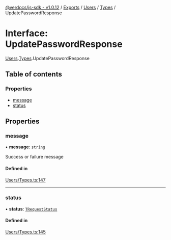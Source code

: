 [@verdocs/js-sdk - v1.0.12](../README.md) / [Exports](../modules.md) / [Users](../modules/Users.md) / [Types](../modules/Users.Types.md) / UpdatePasswordResponse

# Interface: UpdatePasswordResponse

[Users](../modules/Users.md).[Types](../modules/Users.Types.md).UpdatePasswordResponse

## Table of contents

### Properties

- [message](Users.Types.UpdatePasswordResponse.md#message)
- [status](Users.Types.UpdatePasswordResponse.md#status)

## Properties

### message

• **message**: `string`

Success or failure message

#### Defined in

[Users/Types.ts:147](https://github.com/Verdocs/js-sdk/blob/main/src/Users/Types.ts#L147)

___

### status

• **status**: [`TRequestStatus`](../modules/HTTP.Types.md#trequeststatus)

#### Defined in

[Users/Types.ts:145](https://github.com/Verdocs/js-sdk/blob/main/src/Users/Types.ts#L145)
